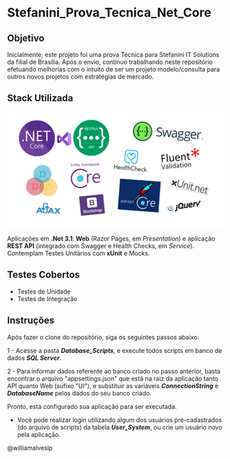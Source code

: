 # Stefanini_Prova_Tecnica_Net_Core

## Objetivo
Inicialmente, este projeto foi uma prova Técnica para Stefanini IT Solutions da filial de Brasília. Após o envio, continuo trabalhando neste repositório efetuando melhorias com o intuito de ser um projeto modelo/consulta para outros novos projetos com estratégias de mercado.

## Stack Utilizada

![](/Images_Stack_Templates/Template.png)

Aplicações em <b>.Net 3.1</b>: <b>Web</b> (Razor Pages, em *Presentation*) e aplicação <b>REST API</b> (integrado com Swagger e Health Checks, em *Service*).<br/>
Contemplam Testes Unitários com <b>xUnit</b> e Mocks.

## Testes Cobertos
- Testes de Unidade
- Testes de Integração

## Instruções

Após fazer o clone do repositório, siga os seguintes passos abaixo:

1 - Acesse a pasta ***Database_Scripts***, e execute todos scripts em banco de dados ***SQL Server***.

2 - Para informar dados referente ao banco criado no passo anterior, basta encontrar o arquivo "appsettings.json" que está na raiz da aplicação tanto API quanto Web (sufixo "UI"), e substituir as variáveis ***ConnectionString*** e ***DatabaseName*** pelos dados do seu banco criado.

Pronto, está configurado sua aplicação para ser executada.

* Você pode realizar login utilizando algum dos usuários pré-cadastrados (do arquivo de scripts) da tabela ***User_System***, ou crie um usuário novo pela aplicação.

 @williamalveslp
